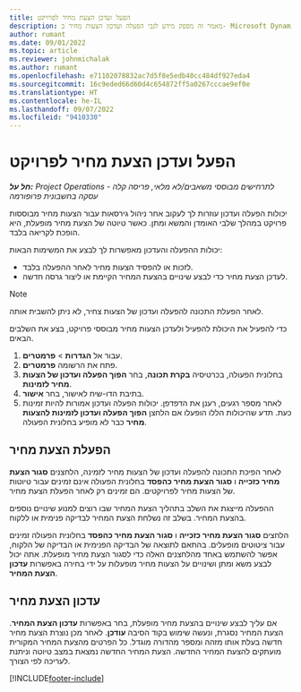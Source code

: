 ```yaml
---
title: הפעל ועדכן הצעת מחיר לפרויקט
description: מאמר זה מספק מידע לגבי הפעלה ועדכון הצעות מחיר ב- Microsoft Dynamics 365 Project Operations.
author: rumant
ms.date: 09/01/2022
ms.topic: article
ms.reviewer: johnmichalak
ms.author: rumant
ms.openlocfilehash: e71102078832ac7d5f8e5edb40cc484df927eda4
ms.sourcegitcommit: 16c9eded66d60d4c654872ff5a0267cccae9ef0e
ms.translationtype: HT
ms.contentlocale: he-IL
ms.lasthandoff: 09/07/2022
ms.locfileid: "9410330"
---
```

# <a name="activate-and-revise-a-project-quote"></a>הפעל ועדכן הצעת מחיר לפרויקט

_**חל על:** Project Operations לתרחישים מבוססי משאבים/לא מלאי, פריסה קלה - עסקה בחשבונית פרופורמה_

יכולות הפעלה ועדכון עוזרות לך לעקוב אחר ניהול גירסאות עבור הצעות מחיר מבוססות פרויקט במהלך שלבי האומדן והמשא ומתן. כאשר טיוטה של הצעת מחיר מופעלת, היא הופכת לקריאה בלבד.

יכולות ההפעלה והעדכון מאפשרות לך לבצע את המשימות הבאות:

- לזכות או להפסיד הצעות מחיר לאחר ההפעלה בלבד.
- לעדכן הצעת מחיר כדי לבצע שינויים בהצעת המחיר הקיימת או ליצור גרסה חדשה.

> [!NOTE]
> לאחר הפעלת התכונה להפעלה ועדכון של הצעות צחיר, לא ניתן להשבית אותה.

כדי להפעיל את היכולת להפעיל ולעדכן הצעות מחיר מבוססי פרויקט, בצע את השלבים הבאים.

1. עבור אל **הגדרות** \> **פרמטרים**.
1. פתח את הרשומה **פרמטרים**.
1. בחלונית הפעולה, בכרטיסיה **בקרת תכונה**, בחר **הפוך הפעלה ועדכון של הצעות מחיר לזמינות**.
1. בתיבת הדו-שיח לאישור, בחר **אישור**.
1. לאחר מספר רגעים, רענן את הדפדפן. יכולות הפעלה ועדכון אמורות להיות זמינות כעת. תדע שהיכולות הללו הופעלו אם הלחצן **הפוך הפעלה ועדכון לזמינות להצעות מחיר** כבר לא מופיע בחלונית הפעולה.

## <a name="activating-a-quote"></a>הפעלת הצעת מחיר

לאחר הפיכת התכונה להפעלה ועדכון של הצעות מחיר לזמינה, הלחצנים **סגור הצעת מחיר כזכייה** ו **סגור הצעת מחיר כהפסד** בחלונית הפעולה אינם זמינים עבור טיוטות של הצעות מחיר לפרויקטים. הם זמינים רק לאחר הפעלת הצעת מחיר.

ההפעלה מייצגת את השלב בתהליך הצעת המחיר שבו רוצים למנוע שינויים נוספים בהצעת המחיר. בשלב זה נשלחת הצעת המחיר לבדיקה פנימית או ללקוח.

הלחצים **סגור הצעת מחיר כזכייה** ו **סגור הצעת מחיר כהפסד** בחלונית הפעולה זמינים עבור ציטוטים מופעלים. בהתאם לתוצאה של הבדיקה הפנימית או הבדיקה של הלקוח, אפשר להשתמש באחד מהלחצנים האלה כדי לסגור הצעת מחיר מופעלת. אתה יכול לבצע משא ומתן ושינויים על הצעות מחיר מופעלות על ידי בחירה באפשרות **עדכון הצעת המחיר**.

## <a name="revising-a-quote"></a>עדכון הצעת מחיר

אם עליך לבצע שינויים בהצעת מחיר מופעלת, בחר באפשרות **עדכון הצעת המחיר**. הצעת המחיר נסגרת, ונעשה שימוש בקוד הסיבה **עודכן**. לאחר מכן נוצרת הצעת מחיר חדשה בעלת אותו מזהה ומספר מהדורה מוגדל. כל הפרטים מהצעת המחיר המקורית מועתקים להצעת המחיר החדשה. הצעת המחיר החדשה נמצאת במצב טיוטה וניתנת לעריכה לפי הצורך.

[!INCLUDE[footer-include](../includes/footer-banner.md)]
